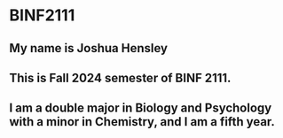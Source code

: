 # BINF2111

## My name is Joshua Hensley

## This is Fall 2024 semester of BINF 2111.

## I am a double major in Biology and Psychology with a minor in Chemistry, and I am a fifth year.
